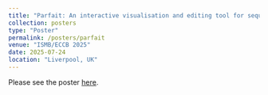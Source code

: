 ```yaml
---
title: "Parfait: An interactive visualisation and editing tool for sequence graphs"
collection: posters
type: "Poster"
permalink: /posters/parfait
venue: "ISMB/ECCB 2025"
date: 2025-07-24
location: "Liverpool, UK"
---
```


Please see the poster [here](https://icelu.github.io/files/poster_parfait.pdf).
